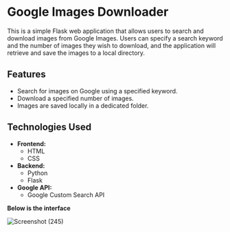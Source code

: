 # Google Images Downloader

This is a simple Flask web application that allows users to search and download images from Google Images. Users can specify a search keyword and the number of images they wish to download, and the application will retrieve and save the images to a local directory.

## Features

- Search for images on Google using a specified keyword.
- Download a specified number of images.
- Images are saved locally in a dedicated folder.

## Technologies Used

- **Frontend:**
  - HTML
  - CSS
- **Backend:**
  - Python
  - Flask
- **Google API:**
  - Google Custom Search API



**Below is the interface**


![Screenshot (245)](https://github.com/user-attachments/assets/ead690fd-5e8b-4e22-8392-90ece70cdfa2)

